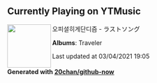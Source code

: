 ## Currently Playing on YTMusic

[<img align="left" width="100" src="https://lh3.googleusercontent.com/1vh5-MoY4MNHfin2RdE7s3R8NtftvEjPcccSn3MQ-A2uNb3P9hgkGMoNMd6GcWm7PcnA6VL1oan2XrA">](https://music.youtube.com/watch?v=0Ac1TwKuwCQ)

오피셜히게단디즘 - ラストソング

**Albums**: Traveler

Last updated at 03/04/2021 19:05

#### Generated with [20chan/github-now](https://github.com/20chan/github-now)


<!--
**20chan/20chan** is a ✨ _special_ ✨ repository because its `README.md` (this file) appears on your GitHub profile.

Here are some ideas to get you started:

- 🔭 I’m currently working on ...
- 🌱 I’m currently learning ...
- 👯 I’m looking to collaborate on ...
- 🤔 I’m looking for help with ...
- 💬 Ask me about ...
- 📫 How to reach me: ...
- 😄 Pronouns: ...
- ⚡ Fun fact: ...
-->
